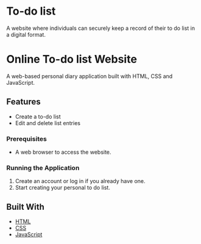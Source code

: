 # To-do list
A website where individuals can securely keep a record of their to do list in a digital format.

# Online To-do list Website

A web-based personal diary application built with HTML, CSS and JavaScript. 

## Features

- Create a to-do list
- Edit and delete list entries


### Prerequisites

- A web browser to access the website.


### Running the Application

1. Create an account or log in if you already have one.
2. Start creating your personal to do list.

## Built With

- [HTML](https://en.wikipedia.org/wiki/HTML)
- [CSS](https://en.wikipedia.org/wiki/Cascading_Style_Sheets)
- [JavaScript](https://en.wikipedia.org/wiki/JavaScript)



